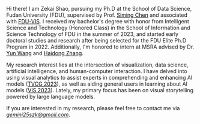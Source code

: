Hi there! I am Zekai Shao, pursuing my Ph.D at the School of Data Science, Fudan University (FDU), supervised by Prof. [<font color=Black>Siming Chen</font>](http://simingchen.me/) and associated with [<font color=Black>FDU-VIS</font>](http://fduvis.net/). I received my bachelor's degree with honor from Intelligent Science and Technology (Honored Class) in the School of Information and Science Technology of FDU in the summer of 2023, and started early doctoral studies and research after being selected for the FDU Elite Ph.D Program in 2022. Additionally, I'm honored to intern at MSRA advised by Dr. [<font color=Black>Yun Wang</font>](https://www.microsoft.com/en-us/research/people/wangyun/) and [<font color=Black>Haidong Zhang</font>](https://www.microsoft.com/en-us/research/people/haizhang/).

My research interest lies at the intersection of visualization, data science, artificial intelligence, and human-computer interaction. I have delved into using visual analytics to assist experts in comprehending and enhancing AI models ([<font color=Black>TVCG 2023</font>](https://doi.org/10.1109/TVCG.2023.3243676)), as well as aiding general users in learning about AI models ([<font color=Black>VIS 2023</font>](https://zekaishao25.github.io/pdf/transforlearn.pdf)). Lately, my primary focus has been on visual storytelling powered by large language models.

If you are interested in my research, please feel free to contact me via *<u>gemini25szk@gmail.com</u>*.

<!-- [<font color=Black>VisLab</font>](http://vis.cse.ust.hk/) -->